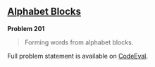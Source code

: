 [Alphabet Blocks][ce]
---------------------

**Problem 201**

> Forming words from alphabet blocks.

Full problem statement is available on [CodeEval][ce].

[ce]: https://www.codeeval.com/browse/201/
      "View problem statement on CodeEval"
